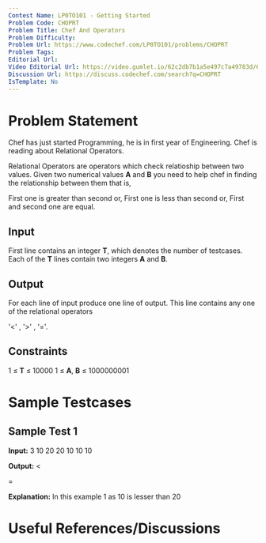 ```yaml
---
Contest Name: LP0TO101 - Getting Started
Problem Code: CHOPRT
Problem Title: Chef And Operators
Problem Difficulty: 
Problem Url: https://www.codechef.com/LP0TO101/problems/CHOPRT
Problem Tags: 
Editorial Url: 
Video Editorial Url: https://video.gumlet.io/62c2db7b1a5e497c7a49783d/62cd4cc0c9e6e9348540452c/main.mpd
Discussion Url: https://discuss.codechef.com/search?q=CHOPRT
IsTemplate: No
---
```



# Problem Statement

Chef has just started Programming, he is in first year of Engineering. 
Chef is reading about Relational Operators.   

Relational Operators are operators which check relatioship between two values. 
Given two numerical values **A** and **B** you need to help chef in finding the 
relationship between them that is,   

First one is greater than second or,
First one is less than second or,
First and second one are equal.
 
## Input

First line contains an integer **T**, which denotes the number of testcases. 
Each of the **T** lines contain two integers **A** and **B**. 

## Output

For each line of input produce one line of output. This line contains any one of 
the relational operators  

'<' , '>' , '='.

## Constraints

1 ≤ **T** ≤ 10000
1 ≤ **A**, **B** ≤ 1000000001

# Sample Testcases

## Sample Test 1

**Input:**
3
10 20
20 10
10 10

**Output:**
<
>
=

**Explanation:**
In this example 1 as 10 is lesser than 20

# Useful References/Discussions
